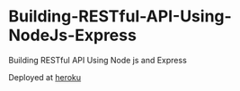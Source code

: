 # Building-RESTful-API-Using-NodeJs-Express
Building RESTful API Using Node js and Express

Deployed at [heroku](https://immense-forest-60612.herokuapp.com)
